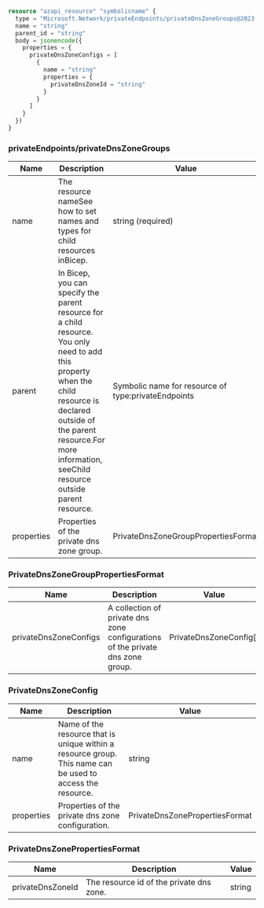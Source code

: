 ```terraform
resource "azapi_resource" "symbolicname" {
  type = "Microsoft.Network/privateEndpoints/privateDnsZoneGroups@2023-04-01"
  name = "string"
  parent_id = "string"
  body = jsonencode({
    properties = {
      privateDnsZoneConfigs = [
        {
          name = "string"
          properties = {
            privateDnsZoneId = "string"
          }
        }
      ]
    }
  })
}

```

### privateEndpoints/privateDnsZoneGroups

| Name | Description | Value |
|-|-|-|
| name | The resource nameSee how to set names and types for child resources inBicep. | string (required) |
| parent | In Bicep, you can specify the parent resource for a child resource. You only need to add this property when the child resource is declared outside of the parent resource.For more information, seeChild resource outside parent resource. | Symbolic name for resource of type:privateEndpoints |
| properties | Properties of the private dns zone group. | PrivateDnsZoneGroupPropertiesFormat |


### PrivateDnsZoneGroupPropertiesFormat

| Name | Description | Value |
|-|-|-|
| privateDnsZoneConfigs | A collection of private dns zone configurations of the private dns zone group. | PrivateDnsZoneConfig[] |


### PrivateDnsZoneConfig

| Name | Description | Value |
|-|-|-|
| name | Name of the resource that is unique within a resource group. This name can be used to access the resource. | string |
| properties | Properties of the private dns zone configuration. | PrivateDnsZonePropertiesFormat |


### PrivateDnsZonePropertiesFormat

| Name | Description | Value |
|-|-|-|
| privateDnsZoneId | The resource id of the private dns zone. | string |


